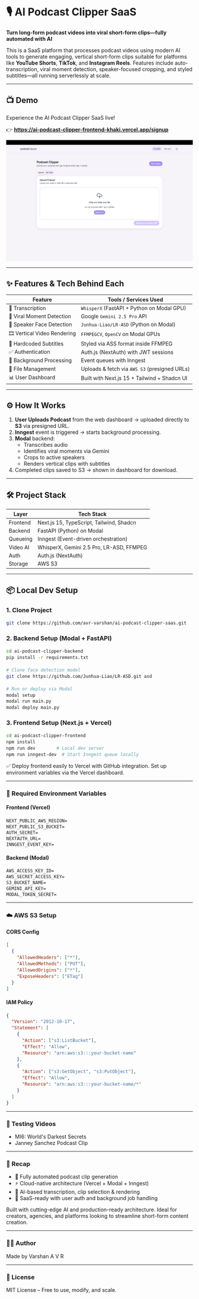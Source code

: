 # 🎙️ AI Podcast Clipper SaaS

**Turn long-form podcast videos into viral short-form clips—fully automated with AI**

This is a SaaS platform that processes podcast videos using modern AI tools to generate engaging, vertical short-form clips suitable for platforms like **YouTube Shorts**, **TikTok**, and **Instagram Reels**. Features include auto-transcription, viral moment detection, speaker-focused cropping, and styled subtitles—all running serverlessly at scale.


-----


## 📺 Demo

Experience the AI Podcast Clipper SaaS live!

👉 **https://ai-podcast-clipper-frontend-khaki.vercel.app/signup**

[![Watch the Demo](resources/thumbnail.png)](https://youtu.be/y0NS3Ic-mxA?si=EyfK10fpwoMue5nM)


---

## ✨ Features & Tech Behind Each

| Feature | Tools / Services Used |
|---|---|
| 🎼 Transcription | `WhisperX` (FastAPI + Python on Modal GPU) |
| 🧠 Viral Moment Detection | Google `Gemini 2.5 Pro` API |
| 🎯 Speaker Face Detection | `Junhua-Liao/LR-ASD` (Python on Modal) |
| 🎞️ Vertical Video Rendering | `FFMPEGCV`, `OpenCV` on Modal GPUs |
| 📃 Hardcoded Subtitles | Styled via ASS format inside FFMPEG |
| ✅ Authentication | Auth.js (NextAuth) with JWT sessions |
| 🔄 Background Processing | Event queues with Inngest |
| 📁 File Management | Uploads & fetch via `AWS S3` (presigned URLs) |
| 📊 User Dashboard | Built with Next.js 15 + Tailwind + Shadcn UI |

-----

## ⚙️ How It Works

1.  **User Uploads Podcast** from the web dashboard → uploaded directly to **S3** via presigned URL.
2.  **Inngest** event is triggered → starts background processing.
3.  **Modal** backend:
      - Transcribes audio
      - Identifies viral moments via Gemini
      - Crops to active speakers
      - Renders vertical clips with subtitles
4.  Completed clips saved to S3 → shown in dashboard for download.

-----

## 🛠 Project Stack

| Layer | Tech Stack |
|---|---|
| Frontend | Next.js 15, TypeScript, Tailwind, Shadcn |
| Backend | FastAPI (Python) on Modal |
| Queueing | Inngest (Event-driven orchestration) |
| Video AI | WhisperX, Gemini 2.5 Pro, LR-ASD, FFMPEG |
| Auth | Auth.js (NextAuth) |
| Storage | AWS S3 |

-----

## 📦 Local Dev Setup

### 1\. Clone Project

```bash
git clone https://github.com/avr-varshan/ai-podcast-clipper-saas.git
```

### 2\. Backend Setup (Modal + FastAPI)

```bash
cd ai-podcast-clipper-backend
pip install -r requirements.txt

# Clone face detection model
git clone https://github.com/Junhua-Liao/LR-ASD.git asd

# Run or deploy via Modal
modal setup
modal run main.py
modal deploy main.py
```

### 3\. Frontend Setup (Next.js + Vercel)

```bash
cd ai-podcast-clipper-frontend
npm install
npm run dev        # Local dev server
npm run inngest-dev  # Start Inngest queue locally
```

✅ Deploy frontend easily to Vercel with GitHub integration. Set up environment variables via the Vercel dashboard.

-----

### 🔐 Required Environment Variables

#### Frontend (Vercel)

```
NEXT_PUBLIC_AWS_REGION=
NEXT_PUBLIC_S3_BUCKET=
AUTH_SECRET=
NEXTAUTH_URL=
INNGEST_EVENT_KEY=
```

#### Backend (Modal)

```
AWS_ACCESS_KEY_ID=
AWS_SECRET_ACCESS_KEY=
S3_BUCKET_NAME=
GEMINI_API_KEY=
MODAL_TOKEN_SECRET=
```

-----

### ☁️ AWS S3 Setup

#### CORS Config

```json
[
  {
    "AllowedHeaders": ["*"],
    "AllowedMethods": ["PUT"],
    "AllowedOrigins": ["*"],
    "ExposeHeaders": ["ETag"]
  }
]
```

#### IAM Policy

```json
{
  "Version": "2012-10-17",
  "Statement": [
    {
      "Action": ["s3:ListBucket"],
      "Effect": "Allow",
      "Resource": "arn:aws:s3:::your-bucket-name"
    },
    {
      "Action": ["s3:GetObject", "s3:PutObject"],
      "Effect": "Allow",
      "Resource": "arn:aws:s3:::your-bucket-name/*"
    }
  ]
}
```

-----

### 🧪 Testing Videos

  * MI6: World's Darkest Secrets
  * Janney Sanchez Podcast Clip

-----

### 📌 Recap

  * 🔁 Fully automated podcast clip generation
  * ⚡ Cloud-native architecture (Vercel + Modal + Inngest)
  * 🎥 AI-based transcription, clip selection & rendering
  * 💼 SaaS-ready with user auth and background job handling

Built with cutting-edge AI and production-ready architecture. Ideal for creators, agencies, and platforms looking to streamline short-form content creation.

-----

### 🧑‍💻 Author

Made by Varshan A V R

-----

### 📄 License

MIT License – Free to use, modify, and scale.

```
```

